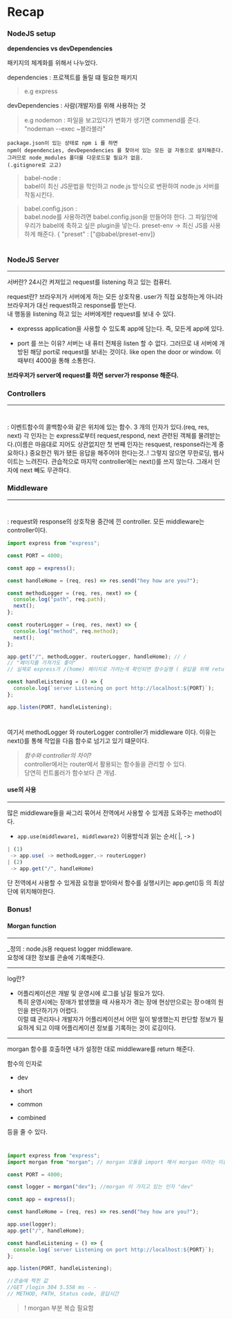 # Recap

### NodeJS setup

**dependencies vs devDependencies**

패키지의 체계화를 위해서 나누었다.

dependencies : 프로젝트를 돌릴 떄 필요한 패키지

> e.g express

devDependencies : 사람(개발자)를 위해 사용하는 것

> e.g nodemon : 파일을 보고있다가 변화가 생기면 commend를 준다.
> "nodeman --exec ~블라블라"

```
package.json이 있는 상태로 npm i 를 하면
npm이 dependencies, devDependencies 를 찾아서 있는 모든 걸 자동으로 설치해준다.
그러므로 node_modules 폴더를 다운로드할 필요가 없음.
(.gitignore로 고고)
```

> babel-node :  
> babel이 최신 JS문법을 학인하고 node.js 방식으로 변환하여 node.js 서버를 작동시킨다.

> babel.config.json :  
> babel.node를 사용하려면 babel.config.json을 만들어야 한다. 그 파일안에 우리가 babel에 축하고 싶은 plugin을 넣는다.
> preset-env -> 최신 JS를 사용하게 해준다.
> { "preset" : ["@babel/preset-env]}

#

### NodeJS Server

---

서버란? 24시간 켜져있고 request를 listening 하고 있는 컴퓨터.

request란? 브라우저가 서버에게 하는 모든 상호작용.
user가 직접 요청하는게 아니라 브라우저가 대신 request하고 response를 받는다.  
내 행동을 listening 하고 있는 서버에게만 request를 보내 수 있다.

- expresss application을 사용할 수 있도록 app에 담는다. 즉, 모든게 app에 있다.

- port 를 쓰는 이유?
  서버는 내 퓨터 전체응 listen 할 수 없다.
  그러므로 내 서버에 개방된 해당 port로 request를 보내는 것이다. like open the door or window.
  이때부터 4000을 통해 소통한다.

**브라우저가 server에 request를 하면 server가 response 해준다.**

### Controllers

---

#

: 이벤트함수의 콜백함수와 같은 위치에 있는 함수.
3 개의 인자가 있다.(req, res, next)
각 인자는 는 express로부터 request,respond, next 관련된 객체를 물려받는다.(이름은 마음대로 지어도 상관없지만 첫 번째 인자는 resquest, response라는게 중요하다.)
중요한건 뭐가 됐든 응답을 해주어야 한다는것..!
그렇지 않으면 무한로딩, 웹사이트는 느려진다.
관습적으로 마지막 controller에는 next()를 쓰지 않는다. 그래서 인자에 next 빼도 무관하다.

### Middleware

---

#

: request와 response의 상호작용 중간에 낀 controller.
모든 middleware는 controller이다.

```javascript
import express from "express";

const PORT = 4000;

const app = express();

const handleHome = (req, res) => res.send("hey how are you?");

const methodLogger = (req, res, next) => {
  console.log("path", req.path);
  next();
};

const routerLogger = (req, res, next) => {
  console.log("method", req.method);
  next();
};

app.get("/", methodLogger, routerLogger, handleHome); // /
// "페이지를 가져가도 좋아"
// 실제로 express가 /(home) 페이지로 가려는게 확인되면 함수실행 ( 응답을 위해 return 필수!)

const handleListening = () => {
  console.log(`server Listening on port http://localhost:${PORT}`);
};

app.listen(PORT, handleListening);
```

#

여기서 methodLogger 와 routerLogger controller가 middleware 이다.
이유는 next()를 통해 작업을 다음 함수로 넘기고 있기 떄문이다.

> _함수와 controller의 차이?_  
> controller에서는 router에서 활용되는 함수들을 관리할 수 있다.  
> 당연히 컨트롤러가 함수보다 큰 개념.

#### use의 사용

---

많은 middleware들을 싸그리 묶어서 전역에서 사용할 수 있게끔 도와주는 method이다.

- `app.use(middleware1, middleware2)` 이용방식과 읽는 순서( |, -> )

```javascript
| (1)
 -> app.use( -> methodLogger,-> routerLogger)
| (2)
 -> app.get("/", handleHome)
```

단 전역에서 사용할 수 있게끔 요청을 받아와서 함수를 실행시키는 app.get()등 의 최상단에 위치해야한다.

### Bonus!

#### Morgan function

---

\_정의 : node.js용 request logger middleware.  
요청에 대한 정보를 콘솔에 기록해준다.

---

log란?

- 어플리케이션은 개발 및 운영시에 로그를 남길 필요가 있다.  
  특히 운영시에는 장애가 밠생했을 때 사용자가 겪는 장애 현상만으로는 장ㅇ애의 원인을 판단하기가 어렵다.  
  이럴 떄 관리자나 개발자가 어플리케이션서 어떤 일이 발생했는지 판단할 정보가 필요하게 되고 이때 어플리케이션 정보를 기록하는 것이 로깅이다.

---

morgan 함수를 호출하면 내가 설정한 대로 middleware를 return 해준다.

함수의 인자로

- dev

- short

- common

- combined

등을 줄 수 있다.

#

```javascript
import express from "express";
import morgan from "morgan"; // morgan 모듈을 import 해서 morgan 이라는 이름을 준다.

const PORT = 4000;

const logger = morgan("dev"); //morgan 이 가지고 있는 인자 "dev"

const app = express();

const handleHome = (req, res) => res.send("hey how are you?");

app.use(logger);
app.get("/", handleHome);

const handleListening = () => {
  console.log(`server Listening on port http://localhost:${PORT}`);
};

app.listen(PORT, handleListening);

//콘솔에 찍힌 값
//GET /login 304 5.558 ms - -
// METHOD, PATH, Status code, 응답시간
```

> ! morgan 부분 복습 필요함

